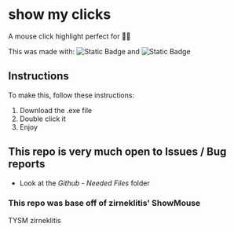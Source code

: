 # show my clicks
A mouse click highlight perfect for 🫵🏻

This was made with:
![Static Badge](https://img.shields.io/badge/autohotkey-blue)
and
![Static Badge](https://img.shields.io/badge/autohotkey_convert_to_.exe-darkred)

## Instructions
To make this, follow these instructions:
1. Download the .exe file
2. Double click it
3. Enjoy

## This repo is very much open to Issues / Bug reports
- Look at the *Github - Needed Files* folder

### This repo was base off of zirneklitis' ShowMouse
TYSM zirneklitis

